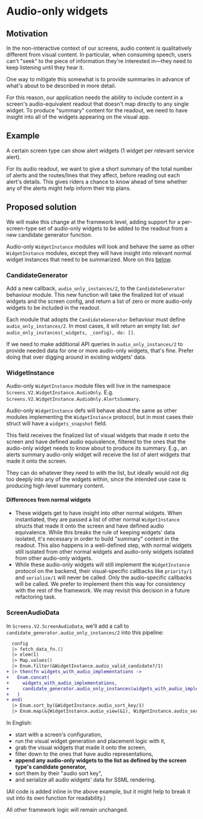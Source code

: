 # Audio-only widgets

## Motivation
In the non-interactive context of our screens, audio content is qualitatively different from visual content. In particular, when consuming speech, users can't "seek" to the piece of information they're interested in—they need to keep listening until they hear it.

One way to mitigate this somewhat is to provide summaries in advance of what's about to be described in more detail.

For this reason, our application needs the ability to include content in a screen's audio-equivalent readout that doesn't map directly to any single widget. To produce "summary" content for the readout, we need to have insight into all of the widgets appearing on the visual app.

## Example
A certain screen type can show alert widgets (1 widget per relevant service alert).

For its audio readout, we want to give a short summary of the total number of alerts and the routes/lines that they affect, before reading out each alert's details. This gives riders a chance to know ahead of time whether any of the alerts might help inform their trip plans.

## Proposed solution
We will make this change at the framework level, adding support for a per-screen-type set of audio-only widgets to be added to the readout from a new candidate generator function.

Audio-only `WidgetInstance` modules will look and behave the same as other `WidgetInstance` modules, except they will have insight into relevant normal widget instances that need to be summarized. More on this [below](#widgetinstance).

### CandidateGenerator
Add a new callback, `audio_only_instances/2`, to the `CandidateGenerator` behaviour module. This new function will take the finalized list of visual widgets and the screen config, and return a list of zero or more audio-only widgets to be included in the readout.

Each module that adopts the `CandidateGenerator` behaviour must define `audio_only_instances/2`. In most cases, it will return an empty list: `def audio_only_instances(_widgets, _config), do: []`.

If we need to make additional API queries in `audio_only_instances/2` to provide needed data for one or more audio-only widgets, that's fine. Prefer doing that over digging around in existing widgets' data.

### WidgetInstance
Audio-only `WidgetInstance` module files will live in the namespace `Screens.V2.WidgetInstance.AudioOnly`. E.g. `Screens.V2.WidgetInstance.AudioOnly.AlertsSummary`.

Audio-only `WidgetInstance` defs will behave about the same as other modules implementing the `WidgetInstance` protocol, but in most cases their struct will have a `widgets_snapshot` field.

This field receives the finalized list of visual widgets that made it onto the screen and have defined audio equivalence, filtered to the ones that the audio-only widget needs to know about to produce its summary.
E.g., an alerts summary audio-only widget will receive the list of alert widgets that made it onto the screen.

They can do whatever they need to with the list, but ideally would not dig too deeply into any of the widgets within, since the intended use case is producing high-level summary content.

#### Differences from normal widgets
- These widgets get to have insight into other normal widgets. When instantiated, they are passed a list of other normal `WidgetInstance` structs that made it onto the screen and have defined audio equivalence. While this breaks the rule of keeping widgets' data isolated, it's necessary in order to build "summary" content in the readout. This also happens in a well-defined step, with normal widgets still isolated from other normal widgets and audio-only widgets isolated from other audio-only widgets.
- While these audio-only widgets will still implement the `WidgetInstance` protocol on the backend, their visual-specific callbacks like `priority/1` and `serialize/1` will never be called. Only the audio-specific callbacks will be called. We prefer to implement them this way for consistency with the rest of the framework. We may revisit this decision in a future refactoring task.

### ScreenAudioData
In `Screens.V2.ScreenAudioData`, we'll add a call to `candidate_generator.audio_only_instances/2` into this pipeline:
```diff
  config
  |> fetch_data_fn.()
  |> elem(1)
  |> Map.values()
  |> Enum.filter(&WidgetInstance.audio_valid_candidate?/1)
+ |> then(fn widgets_with_audio_implementations ->
+   Enum.concat(
+     widgets_with_audio_implementations,
+     candidate_generator.audio_only_instances(widgets_with_audio_implementations, config)
+   )
+ end)
  |> Enum.sort_by(&WidgetInstance.audio_sort_key/1)
  |> Enum.map(&{WidgetInstance.audio_view(&1), WidgetInstance.audio_serialize(&1)})
```
In English:
- start with a screen's configuration,
- run the visual widget generation and placement logic with it,
- grab the visual widgets that made it onto the screen,
- filter down to the ones that have audio representations,
- **append any audio-only widgets to the list as defined by the screen type's candidate generator,**
- sort them by their "audio sort key",
- and serialize all audio widgets' data for SSML rendering.

(All code is added inline in the above example, but it might help to break it out into its own function for readability.)

All other framework logic will remain unchanged.
